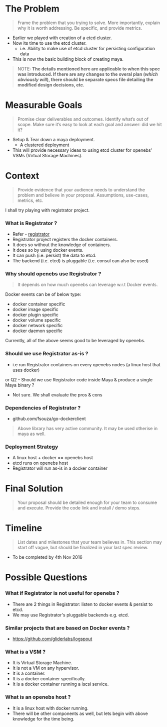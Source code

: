 # The Problem

> Frame the problem that you trying to solve. More importantly, explain why it is worth addressing. 
Be specific, and provide metrics.

- Earlier we played with creation of a etcd cluster. 
- Now its time to use the etcd cluster.
  - i.e. Ability to make use of etcd cluster for persisting configuration data
- This is now the basic building block of creating maya.

> NOTE: **The details mentioned here are applicable to when this spec was introduced. 
If there are any changes to the overal plan (*which obviously will*), there should be
separate specs file detailing the modified design decisions, etc.**

# Measurable Goals

> Promise clear deliverables and outcomes. Identify what’s out of scope. Make sure it’s easy to look
at each goal and answer: did we hit it?

- Setup & Tear down a maya deployment.
  - A clustered deployment
- This will provide necessary ideas to using etcd cluster for openebs' VSMs (Virtual Storage Machines).

# Context

> Provide evidence that your audience needs to understand the problem and believe in your proposal.
Assumptions, use-cases, metrics, etc.

I shall try playing with registrator project. 

### What is Registrator ?

- Refer - [registrator](https://github.com/gliderlabs/registrator/)
- Registrator project registers the docker containers.
- It does so without the knowledge of containers.
- It does so by using docker events.
- It can push (i.e. persist) the data to etcd.
- The backend (i.e. etcd) is pluggable (i.e. consul can also be used)

### Why should openebs use Registrator ?

> It depends on how much openebs can leverage w.r.t Docker events.

Docker events can be of below type:

- docker container specific
- docker image specific
- docker plugin specific
- docker volume specific
- docker network specific
- docker daemon specific

Currently, all of the above seems good to be leveraged by openebs.

### Should we use Registrator as-is ? 

- i.e run Registrator containers on every openebs nodes (a linux host that uses docker)

or Q2 - Should we use Registrator code inside Maya & produce a single Maya binary ?

- Not sure. We shall evaluate the pros & cons

### Dependencies of Registrator ?

- github.com/fsouza/go-dockerclient

> Above library has very active community. It may be used otherise in maya as well.

### Deployment Strategy

- A linux host + docker == openebs host
- etcd runs on openebs host
- Registrator will run as-is in a docker container

# Final Solution

> Your proposal should be detailed enough for your team to consume and execute. Provide the 
code link and install / demo steps.


# Timeline

> List dates and milestones that your team believes in. This section may start off vague, but should 
be finalized in your last spec review.

- To be completed by 4th Nov 2016

# Possible Questions

### What if Registrator is not useful for openebs ?

- There are 2 things in Registrator: listen to docker events & persist to etcd.
- We may use Registrator's pluggable backends e.g. etcd.

### Similar projects that are based on Docker events ?

- https://github.com/gliderlabs/logspout

### What is a VSM ?

- It is Virtual Storage Machine.
- It is not a VM on any hypervisor.
- It is a container.
- It is a docker container specifically.
- It is a docker container running a iscsi service.

### What is an openebs host ?

- It is a linux host with docker running.
- There will be other components as well, but lets begin with above knowledge for the time being.
